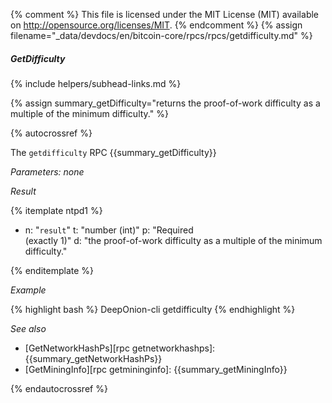 {% comment %}
This file is licensed under the MIT License (MIT) available on
http://opensource.org/licenses/MIT.
{% endcomment %}
{% assign filename="_data/devdocs/en/bitcoin-core/rpcs/rpcs/getdifficulty.md" %}

##### GetDifficulty
{% include helpers/subhead-links.md %}

{% assign summary_getDifficulty="returns the proof-of-work difficulty as a multiple of the minimum difficulty." %}

{% autocrossref %}

The `getdifficulty` RPC {{summary_getDifficulty}}

*Parameters: none*

*Result*

{% itemplate ntpd1 %}
- n: "`result`"
  t: "number (int)"
  p: "Required<br>(exactly 1)"
  d: "the proof-of-work difficulty as a multiple of the minimum difficulty."

{% enditemplate %}

*Example*

{% highlight bash %}
DeepOnion-cli getdifficulty
{% endhighlight %}

*See also*

* [GetNetworkHashPs][rpc getnetworkhashps]: {{summary_getNetworkHashPs}}
* [GetMiningInfo][rpc getmininginfo]: {{summary_getMiningInfo}}

{% endautocrossref %}
